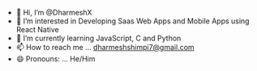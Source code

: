 - 👋 Hi, I’m @DharmeshX
- 👀 I’m interested in Developing Saas Web Apps and Mobile Apps using React Native
- 🌱 I’m currently learning JavaScript, C and Python
- 📫 How to reach me ... dharmeshshimpi7@gmail.com
- 😄 Pronouns: ... He/Him

<!---
DharmeshX/DharmeshX is a ✨ special ✨ repository because its `README.md` (this file) appears on your GitHub profile.
You can click the Preview link to take a look at your changes.
--->
